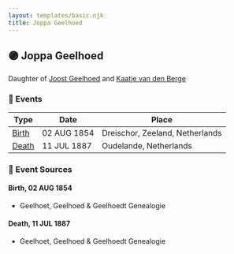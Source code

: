 ```yaml
---
layout: templates/basic.njk
title: Joppa Geelhoed
---
```

## 🟣 Joppa Geelhoed

Daughter of [Joost Geelhoed](/people/7/72031888) and [Kaatje van den Berge](/people/3/32271874)

### 📆 Events

Type | Date | Place
------ | ------ | ------
[Birth](#event-1d73054f-9485-4020-8185-639679fc7ac1) | 02 AUG 1854 | Dreischor, Zeeland, Netherlands
[Death](#event-9203d916-b671-45f1-91a5-71b7c0ae8470) | 11 JUL 1887 | Oudelande, Netherlands

### 📰 Event Sources

#### <a id="event-1d73054f-9485-4020-8185-639679fc7ac1"></a> Birth, 02 AUG 1854
* Geelhoet, Geelhoed & Geelhoedt Genealogie

#### <a id="event-9203d916-b671-45f1-91a5-71b7c0ae8470"></a> Death, 11 JUL 1887
* Geelhoet, Geelhoed & Geelhoedt Genealogie